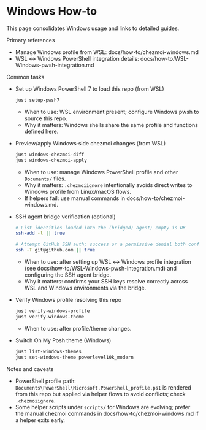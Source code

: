 # Windows How‑to

This page consolidates Windows usage and links to detailed guides.

Primary references

- Manage Windows profile from WSL: docs/how-to/chezmoi-windows.md
- WSL ↔ Windows PowerShell integration details: docs/how-to/WSL-Windows-pwsh-integration.md

Common tasks

- Set up Windows PowerShell 7 to load this repo (from WSL)
  ```bash
  just setup-pwsh7
  ```
  - When to use: WSL environment present; configure Windows pwsh to source this repo.
  - Why it matters: Windows shells share the same profile and functions defined here.

- Preview/apply Windows‑side chezmoi changes (from WSL)
  ```bash
  just windows-chezmoi-diff
  just windows-chezmoi-apply
  ```
  - When to use: manage Windows PowerShell profile and other `Documents/` files.
  - Why it matters: `.chezmoiignore` intentionally avoids direct writes to Windows profile from Linux/macOS flows.
  - If helpers fail: use manual commands in docs/how-to/chezmoi-windows.md.

- SSH agent bridge verification (optional)
  ```bash
  # List identities loaded into the (bridged) agent; empty is OK
  ssh-add -l || true

  # Attempt GitHub SSH auth; success or a permissive denial both confirm key resolution
  ssh -T git@github.com || true
  ```
  - When to use: after setting up WSL ↔ Windows profile integration (see docs/how-to/WSL-Windows-pwsh-integration.md) and configuring the SSH agent bridge.
  - Why it matters: confirms your SSH keys resolve correctly across WSL and Windows environments via the bridge.

- Verify Windows profile resolving this repo
  ```bash
  just verify-windows-profile
  just verify-windows-theme
  ```
  - When to use: after profile/theme changes.

- Switch Oh My Posh theme (Windows)
  ```bash
  just list-windows-themes
  just set-windows-theme powerlevel10k_modern
  ```

Notes and caveats

- PowerShell profile path: `Documents\PowerShell\Microsoft.PowerShell_profile.ps1` is rendered from this repo but applied via helper flows to avoid conflicts; check `.chezmoiignore`.
- Some helper scripts under `scripts/` for Windows are evolving; prefer the manual chezmoi commands in docs/how-to/chezmoi-windows.md if a helper exits early.

